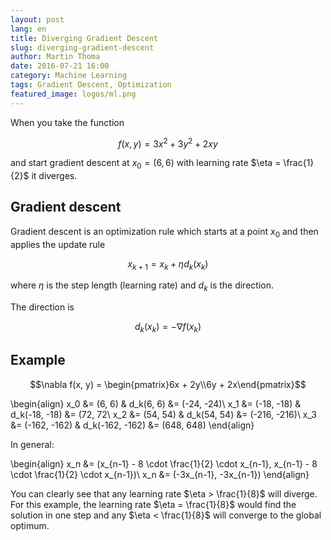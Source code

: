 ```yaml
---
layout: post
lang: en
title: Diverging Gradient Descent
slug: diverging-gradient-descent
author: Martin Thoma
date: 2016-07-21 16:00
category: Machine Learning
tags: Gradient Descent, Optimization
featured_image: logos/ml.png
---
```

When you take the function

$$f(x, y) = 3x^2 + 3y^2 + 2xy$$

and start gradient descent at $x_0 = (6, 6)$ with learning rate $\eta = \frac{1}{2}$
it diverges.


## Gradient descent

Gradient descent is an optimization rule which starts at a point $x_0$ and
then applies the update rule

$$x_{k+1} = x_k + \eta d_k(x_k)$$

where $\eta$ is the step length (learning rate) and $d_k$ is the direction.

The direction is

$$d_k(x_k) = - \nabla f(x_k)$$


## Example

$$\nabla f(x, y) = \begin{pmatrix}6x + 2y\\6y + 2x\end{pmatrix}$$

\begin{align}
x_0 &= (6, 6)       & d_k(6, 6)       &= (-24, -24)\\
x_1 &= (-18, -18)   & d_k(-18, -18)   &= (72, 72\\
x_2 &= (54, 54)     & d_k(54, 54)     &= (-216, -216)\\
x_3 &= (-162, -162) & d_k(-162, -162) &= (648, 648)
\end{align}

In general:

\begin{align}
x_n &= (x_{n-1} - 8 \cdot \frac{1}{2} \cdot x_{n-1}, x_{n-1} - 8 \cdot \frac{1}{2} \cdot x_{n-1})\\
x_n &= (-3x_{n-1}, -3x_{n-1})
\end{align}

You can clearly see that any learning rate $\eta > \frac{1}{8}$ will diverge.
For this example, the learning rate $\eta = \frac{1}{8}$ would find the
solution in one step and any $\eta < \frac{1}{8}$ will converge to the global
optimum.
